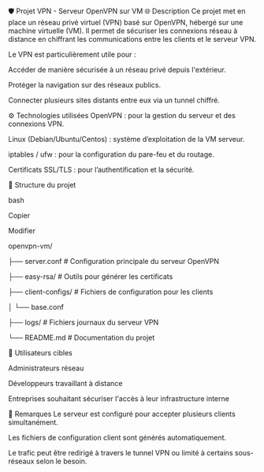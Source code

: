 🛡️ Projet VPN - Serveur OpenVPN sur VM
🌐 Description
Ce projet met en place un réseau privé virtuel (VPN) basé sur OpenVPN, hébergé sur une machine virtuelle (VM). Il permet de sécuriser les connexions réseau à distance en chiffrant les communications entre les clients et le serveur VPN.

Le VPN est particulièrement utile pour :

Accéder de manière sécurisée à un réseau privé depuis l'extérieur.

Protéger la navigation sur des réseaux publics.

Connecter plusieurs sites distants entre eux via un tunnel chiffré.

⚙️ Technologies utilisées
OpenVPN : pour la gestion du serveur et des connexions VPN.

Linux (Debian/Ubuntu/Centos) : système d’exploitation de la VM serveur.

iptables / ufw : pour la configuration du pare-feu et du routage.

Certificats SSL/TLS : pour l’authentification et la sécurité.

📁 Structure du projet

bash

Copier

Modifier

openvpn-vm/

├── server.conf           # Configuration principale du serveur OpenVPN

├── easy-rsa/             # Outils pour générer les certificats

├── client-configs/       # Fichiers de configuration pour les clients

│   └── base.conf

├── logs/                 # Fichiers journaux du serveur VPN

└── README.md             # Documentation du projet

👤 Utilisateurs cibles

Administrateurs réseau

Développeurs travaillant à distance

Entreprises souhaitant sécuriser l'accès à leur infrastructure interne

📌 Remarques
Le serveur est configuré pour accepter plusieurs clients simultanément.

Les fichiers de configuration client sont générés automatiquement.

Le trafic peut être redirigé à travers le tunnel VPN ou limité à certains sous-réseaux selon le besoin.
